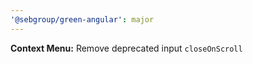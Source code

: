 ```yaml
---
'@sebgroup/green-angular': major
---
```


**Context Menu:** Remove deprecated input `closeOnScroll`
